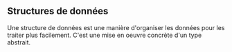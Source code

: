## Structures de données

Une structure de données est une manière d'organiser les données pour les traiter plus facilement.
C'est une mise en oeuvre concrète d'un type abstrait.
